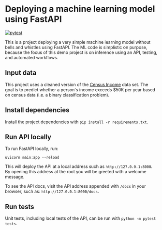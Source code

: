 # Deploying a machine learning model using FastAPI

[![pytest](https://github.com/EdwinWenink/udacity-ml-fastapi/actions/workflows/pytest.yml/badge.svg)](https://github.com/EdwinWenink/udacity-ml-fastapi/actions/workflows/pytest.yml)

This is a project deploying a very simple machine learning model without bells and whistles using FastAPI.
The ML code is simplistic on purpose, because the focus of this demo project is on inference using an API, testing, and automated workflows.

## Input data

This project uses a cleaned version of the [Census Income](https://archive.ics.uci.edu/dataset/20/census+income) data set.
The goal is to predict whether a person's income exceeds $50K per year based on census data (i.e. a binary classification problem).

## Install dependencies

Install the project dependencies with `pip install -r requirements.txt`.

## Run API locally

To run FastAPI locally, run:

```
uvicorn main:app --reload
```

This will deploy the API at a local address such as `http://127.0.0.1:8000`.
By opening this address at the root you will be greeted with a welcome message.

To see the API docs, visit the API address appended with `/docs` in your browser, such as: `http://127.0.0.1:8000/docs`.

## Run tests

Unit tests, including local tests of the API, can be run with `python -m pytest tests`.
